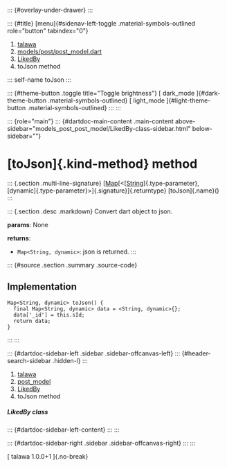 ::: {#overlay-under-drawer}
:::

::: {#title}
[menu]{#sidenav-left-toggle .material-symbols-outlined role="button"
tabindex="0"}

1.  [talawa](../../index.html)
2.  [models/post/post_model.dart](../../models_post_post_model/)
3.  [LikedBy](../../models_post_post_model/LikedBy-class.html)
4.  toJson method

::: self-name
toJson
:::

::: {#theme-button .toggle title="Toggle brightness"}
[ dark_mode ]{#dark-theme-button .material-symbols-outlined} [
light_mode ]{#light-theme-button .material-symbols-outlined}
:::
:::

::: {role="main"}
::: {#dartdoc-main-content .main-content above-sidebar="models_post_post_model/LikedBy-class-sidebar.html" below-sidebar=""}
<div>

# [toJson]{.kind-method} method

</div>

::: {.section .multi-line-signature}
[[Map](https://api.flutter.dev/flutter/dart-core/Map-class.html)[\<[[String](https://api.flutter.dev/flutter/dart-core/String-class.html)]{.type-parameter},
[dynamic]{.type-parameter}\>]{.signature}]{.returntype}
[toJson]{.name}()
:::

::: {.section .desc .markdown}
Convert dart object to json.

**params**: None

**returns**:

-   `Map<String, dynamic>`: json is returned.
:::

::: {#source .section .summary .source-code}
## Implementation

``` language-dart
Map<String, dynamic> toJson() {
  final Map<String, dynamic> data = <String, dynamic>{};
  data['_id'] = this.sId;
  return data;
}
```
:::
:::

::: {#dartdoc-sidebar-left .sidebar .sidebar-offcanvas-left}
::: {#header-search-sidebar .hidden-l}
:::

1.  [talawa](../../index.html)
2.  [post_model](../../models_post_post_model/)
3.  [LikedBy](../../models_post_post_model/LikedBy-class.html)
4.  toJson method

##### LikedBy class

::: {#dartdoc-sidebar-left-content}
:::
:::

::: {#dartdoc-sidebar-right .sidebar .sidebar-offcanvas-right}
:::
:::

[ talawa 1.0.0+1 ]{.no-break}
